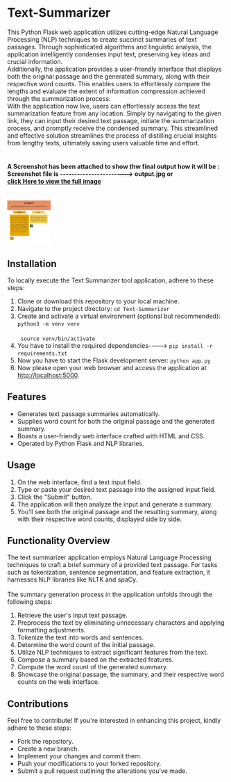 <h1>Text-Summarizer</h1>
This Python Flask web application utilizes cutting-edge Natural Language Processing (NLP) techniques to create succinct summaries of text passages. Through sophisticated algorithms and linguistic analysis, the application intelligently condenses input text, preserving key ideas and crucial information.
<br>
Additionally, the application provides a user-friendly interface that displays both the original passage and the generated summary, along with their respective word counts. This enables users to effortlessly compare the lengths and evaluate the extent of information compression achieved through the summarization process.
<br>
With the application now live, users can effortlessly access the text summarization feature from any location. Simply by navigating to the given link, they can input their desired text passage, initiate the summarization process, and promptly receive the condensed summary. This streamlined and effective solution streamlines the process of distilling crucial insights from lengthy texts, ultimately saving users valuable time and effort.
<br> <br>
<h4> A Screenshot has been attached to show thw final output how it will be :<br>Screenshot file is -----------------------> output.jpg or <br> <a href = "https://drive.google.com/drive/folders/1BDrM-7GUEzBJ6q81mazEk0lVAkeesMGU?usp=sharing">click Here to view the full image</a><h4> <br><img src = "output.jpg" width="100" height="100"><br>
<h2>Installation</h2>
To locally execute the Text Summarizer tool application, adhere to these steps:

<ol>
    <li>Clone or download this repository to your local machine.</li>
    <li>Navigate to the project directory: <code>cd Text-Summarizer</code></li>
    <li>Create and activate a virtual environment (optional but recommended): <br> <code>python3 -m venv venv <br> 
 source venv/bin/activate</code></li>
    <li>You have to install the required dependencies----> <code>pip install -r requirements.txt</code></li>
    <li>Now you have to start the Flask development server: <code>python app.py</code></li>
    <li>Now please open your web browser and access the application at <a href="http://localhost:5000" target="_blank">http://localhost:5000</a>.</li>
</ol>
<h2>Features</h2>
<ul>
    <li>Generates text passage summaries automatically.</li>
    <li>Supplies word count for both the original passage and the generated summary.</li>
    <li>Boasts a user-friendly web interface crafted with HTML and CSS.</li>
    <li>Operated by Python Flask and NLP libraries.</li>
</ul>
<h2>Usage</h2>
<ol>
    <li>On the web interface, find a text input field.</li>
    <li>Type or paste your desired text passage into the assigned input field.</li>
    <li>Click the "Submit" button.</li>
    <li>The application will then analyze the input and generate a summary.</li>
    <li>You'll see both the original passage and the resulting summary, along with their respective word counts, displayed side by side.</li>
</ol>
<h2>Functionality Overview</h2>
The text summarizer application employs Natural Language Processing techniques to craft a brief summary of a provided text passage. For tasks such as tokenization, sentence segmentation, and feature extraction, it harnesses NLP libraries like NLTK and spaCy. <br> <br>
The summary generation process in the application unfolds through the following steps:
<ol>
    <li>Retrieve the user's input text passage.</li>
    <li>Preprocess the text by eliminating unnecessary characters and applying formatting adjustments.</li>
    <li>Tokenize the text into words and sentences.</li>
    <li>Determine the word count of the initial passage.</li>
    <li>Utilize NLP techniques to extract significant features from the text.</li>
    <li>Compose a summary based on the extracted features.</li>
    <li>Compute the word count of the generated summary.</li>
    <li>Showcase the original passage, the summary, and their respective word counts on the web interface.</li>
</ol>
<h2>Contributions</h2>
Feel free to contribute! If you're interested in enhancing this project, kindly adhere to these steps:
<ul>
    <li>Fork the repository.</li>
    <li>Create a new branch.</li>
    <li>Implement your changes and commit them.</li>
    <li>Push your modifications to your forked repository.</li>
    <li>Submit a pull request outlining the alterations you've made.</li>
</ul>
